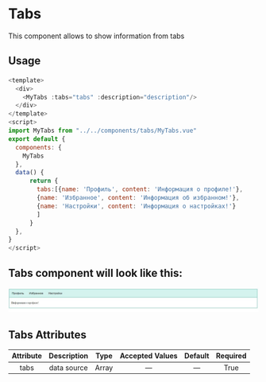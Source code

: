 # Tabs

This component allows to show information from tabs 
## Usage
```js
<template>
  <div>
    <MyTabs :tabs="tabs" :description="description"/>
  </div>
</template>
<script>
import MyTabs from "../../components/tabs/MyTabs.vue"
export default {
  components: {
    MyTabs
  },
  data() {
      return {
        tabs:[{name: 'Профиль', content: 'Информация о профиле!'},
        {name: 'Избранное', content: 'Информация об избранном!'},
        {name: 'Настройки', content: 'Информация о настройках!'}
        ]
      }
  },
}
</script>
```
## Tabs component will look like this:
![Tab](DocAssets/tab.png)

## Tabs Attributes

|Attribute|Description|Type|Accepted Values|Default|Required|
|:-:|:-:|:-:|:-:|:-:|:-:|
|tabs|data source|Array|—|—|True|